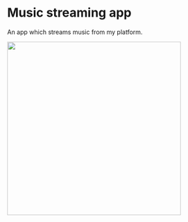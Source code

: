 # Music streaming app

An app which streams music from my platform.

<img src="https://user-images.githubusercontent.com/42281413/52522865-330bd300-2c8b-11e9-9287-5b1abb5e6bff.png" height=400px/>
